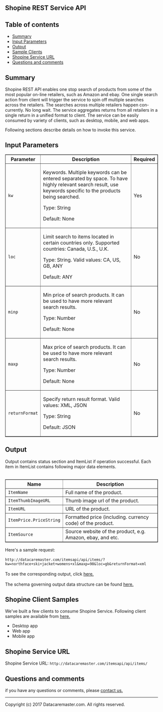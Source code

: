 <!DOCTYPE html>
<html>
	<body>
		<article class="markdown-body entry-content">
			<h1>Shopine REST Service API</h1>
			<p>
				<h2>Table of contents</h2>
			</p>
			<ul>
				<li>
					<a href="#user-content-summary">Summary</a>
				</li>
				<li>
					<a href="#user-content-input">Input Parameters</a>
				</li>
				<li>
					<a href="#user-content-output">Output</a>
				</li>
				<li>
					<a href="#user-content-samples">Sample Clients</a>
				</li>
				<li>
					<a href="#user-content-serviceurl">Shopine Service URL</a>
				</li>
				<li>
					<a href="#user-content-qna">Questions and comments</a>
				</li>
			</ul>
						<h2>
				<a id="user-content-summary" class="anchor"  aria-hidden="true" />Summary</h2>
			<p>
				<a name="user-content-summary" /> Shopine REST API enables one stop search of products from some of the most popular on-line retailers, such as Amazon and ebay. One single search action from client will trigger the service to spin off multiple searches across the retailers. The searches across multiple retailers happen con-currently. No long wait. The service aggregates returns from all retailers in a single return in a unified format to client. The service can be easily consumed by variety of clients, such as desktop, mobile, and web apps.</p>
			<p>
				<a name="user-content-summary" />Following sections describe details on how to invoke this service.</p>
			<h2>
				<a id="user-content-input" class="anchor"  aria-hidden="true" />Input Parameters</h2>
			<p>
					<table border="1">
						<tbody>
							<tr>
								<th>Parameter</th>
								<th>Description</th>
								<th>Required</th>
							</tr>
							<tr>
								<td>
									<code class="code">kw</code>
								</td>
								<td>
									<p>Keywords. Multiple keywords can be entered separated by space. To have highly relevant search result, use keywords specific to the products being searched. 
                                    </p>
									<p>Type: String</p>
									<p>Default: None</p>
								</td>
								<td>Yes</td>
							</tr>
							<tr>
								<td>
									<code class="code">loc</code>
								</td>
								<td>
									<p>Limit search to items located in certain countries only. Supported countries: Canada, U.S., U.K.
                                    </p>
									<p>Type: String. Valid values: CA, US, GB, ANY</p>
									<p>Default: ANY</p>
								</td>
								<td>No</td>
							</tr>
							<tr>
								<td>
									<code class="code">minp</code>
								</td>
								<td>
									<p>Min price of search products. It can be used to have more relevant search results.
                                    </p>
									<p>Type: Number</p>
									<p>Default: None</p>
								</td>
								<td>No</td>
							</tr>
							<tr>
								<td>
									<code class="code">maxp</code>
								</td>
								<td>
									<p>Max price of search products. It can be used to have more relevant search results.
                                    </p>
									<p>Type: Number</p>
									<p>Default: None</p>
								</td>
								<td>No</td>
							</tr>
							<tr>
								<td>
									<code class="code">returnFormat</code>
								</td>
								<td>
									<p>Specify return result format. Valid values: XML, JSON	
                                    </p>
									<p>Type: String</p>
									<p>Default: JSON</p>
								</td>
								<td>No</td>
							</tr>
						</tbody>
					</table>
		</p>	
			<h2>
				<a id="user-content-output" class="anchor" aria-hidden="true"/>Output</h2>
			<p>
				<a name="user-content-output" />Output contains status section and ItemList if operation successful. Each item in ItemList contains following major data elements.
				<br></br>
				<table border="1">
                              <tbody>
							  <tr>
                                 <th>Name</th>
                                 <th>Description</th>
                              </tr>
                              <tr>
                                 <td>
                                    <code class="code">ItemName</code>
                                 </td>
                                 <td>
                                 Full name of the product.
                                 </td>
                              </tr>
                              <tr>
                                 <td>
                                    <code class="code">ItemThumbImageURL</code>
                                 </td>
                                 <td>
                                 Thumb image url of the product.
                                 </td>
                              </tr>
                              <tr>
                                 <td>
                                    <code class="code">ItemURL</code>
                                 </td>
                                 <td>
                                 URL of the product.
                                 </td>
                              </tr>
                              <tr>
                                 <td>
                                    <code class="code">ItemPrice.PriceString</code>
                                 </td>
                                 <td>
                                 Formatted price (including. currency code) of the product.
                                 </td>
                              </tr>
                              <tr>
                                 <td>
                                    <code class="code">ItemSource</code>
                                 </td>
                                 <td>
                                 Source website of the product, e.g. Amazon, ebay, and etc.
                                 </td>
                              </tr>
                           </tbody>
				</table>
				<p>
				<a name="user-content-output" />Here's a sample request: <br/><br/>
				<a name="user-content-output" /><code class="code">http://datacaremaster.com/itemsapi/api/items/?kw=northface+ski+jacket+womens+xl&maxp=90&loc=gb&returnFormat=xml</code>
				<br/><br/>
				<a name="user-content-output" />To see the corresponding output, click <a href="./ShopineServiceSampleReturn.xml">here.</a> 
				<br/><br/>
				<a name="user-content-output" />The schema governing output data structure can be found <a href="./ItemInfoDataModel.xsd">here.</a>
				</p>
			</p>
				<h2><a id="user-content-samples" class="anchor" aria-hidden="true"/>Shopine Client Samples</h2> 
			<p>
			<a name="user-content-samples" />We've built a few clients to consume Shopine Service. Following client samples are available from <a href="">here.</a>
			</p>
			<ul>
				<li>
					Desktop app
			   </li>
				<li>
					Web app
			   </li>
				<li>
					Mobile app
			   </li>
			</ul>
			<h2>
				<a id="user-content-serviceurl" class="anchor" aria-hidden="true" />Shopine Service URL</h2>
			<p>
			<a name="user-content-serviceurl" />Shopine Service URL: <code class="code">http://datacaremaster.com/itemsapi/api/items/</code>
			</p>
			<h2>
				<a id="user-content-qna" class="anchor" aria-hidden="true" />Questions and comments</h2>
			<p>
				<a name="user-content-qna" />if you have any questions or comments, please <a href="http://datacaremaster.com">contact us.</a>
			</p>
			<hr/>
Copyright (c) 2017 Datacaremaster.com. All rights reserved.
		</article>
	</body>
</html>
